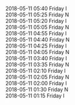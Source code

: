 2018-05-11 05:40 Friday  I  
2018-05-11 05:25 Friday  N  
2018-05-11 05:20 Friday  I  
2018-05-11 05:05 Friday  N  
2018-05-11 04:55 Friday  I  
2018-05-11 04:40 Friday  N  
2018-05-11 04:25 Friday  I  
2018-05-11 04:05 Friday  N  
2018-05-11 03:40 Friday  I  
2018-05-11 03:35 Friday  N  
2018-05-11 02:10 Friday  I  
2018-05-11 02:05 Friday  N  
2018-05-11 02:00 Friday  I  
2018-05-11 01:30 Friday  N  
2018-05-11 01:15 Friday  I  
